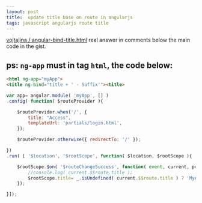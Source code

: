 ```yaml
---
layout: post
title:  update title base on route in angularjs
tags: javascript angularjs route title
---
```


[vojtajina / angular-bind-title.html](https://gist.github.com/vojtajina/1022724) real answer in comments below the main code in the gist.

## ps: `ng-app` must in tag `html`, the code below:

```html
<html ng-app="myApp">
<title ng-bind="title + ' - Suffix'"><title>
```

```js
var app= angular.module( 'myApp', [] )
.config( function( $routeProvider ){

    $routeProvider.when('/', {
        title: "Access",
        templateUrl: 'partials/login.html',
    });

    $routeProvider.otherwise({ redirectTo: '/' });

})
.run( [ '$location', '$rootScope', function( $location, $rootScope ){

    $rootScope.$on( '$routeChangeSuccess', function( event, current, previous ){
        //console.log( current.$$route.title );
        $rootScope.title= _.isUndefined( current.$$route.title ) ? 'MyApp' : current.$$route.title;
    });

}]);
```
